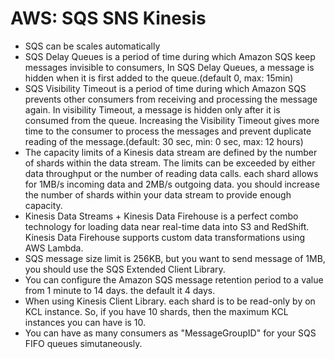 # AWS: SQS SNS Kinesis

- SQS can be scales automatically
- SQS Delay Queues is a period of time during which Amazon SQS keep messages invisible to consumers, In SQS Delay Queues, a message is hidden when it is first added to the queue.(default 0, max: 15min)
- SQS Visibility Timeout is a period of time during which Amazon SQS prevents other consumers from receiving and processing the message again. In visibility Timeout, a message is hidden only after it is consumed from the queue. Increasing the Visibility Timeout gives more time to the consumer to process the messages and prevent duplicate reading of the message.(default: 30 sec, min: 0 sec, max: 12 hours)
- The capacity limits of a Kinesis data stream are defined by the number of shards within the data stream. The limits can be exceeded by either data throughput or the number of reading data calls. each shard allows for 1MB/s incoming data and 2MB/s outgoing data. you should increase the number of shards within your data stream to provide enough capacity.
- Kinesis Data Streams + Kinesis Data Firehouse is a perfect combo technology for loading data near real-time data into S3 and RedShift. Kinesis Data Firehouse supports custom data transformations using AWS Lambda.
- SQS message size limit is 256KB, but you want to send message of 1MB, you should use the SQS Extended Client Library.
- You can configure the Amazon SQS message retention period to a value from 1 minute to 14 days. the default it 4 days.
- When using Kinesis Client Library. each shard is to be read-only by on KCL instance. So, if you have 10 shards, then the maximum KCL instances you can have is 10.
- You can have as many consumers as "MessageGroupID" for your SQS FIFO queues simutaneously.